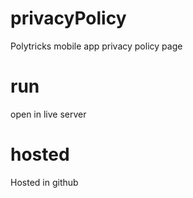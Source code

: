 # privacyPolicy
Polytricks mobile app privacy policy page

# run
open in live server

# hosted
Hosted in github